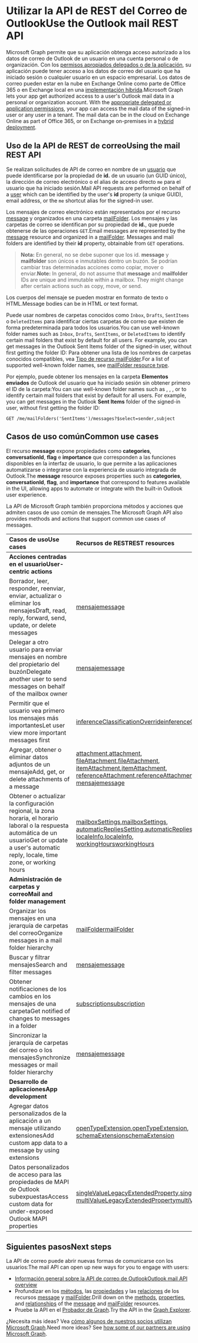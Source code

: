 # <a name="use-the-outlook-mail-rest-api"></a><span data-ttu-id="3509b-101">Utilizar la API de REST del Correo de Outlook</span><span class="sxs-lookup"><span data-stu-id="3509b-101">Use the Outlook mail REST API</span></span>

<span data-ttu-id="3509b-p101">Microsoft Graph permite que su aplicación obtenga acceso autorizado a los datos de correo de Outlook de un usuario en una cuenta personal o de organización. Con los [permisos apropiados delegados o de la aplicación](../../../concepts/permissions_reference.md), su aplicación puede tener acceso a los datos de correo del usuario que ha iniciado sesión o cualquier usuario en un espacio empresarial. Los datos de correo pueden estar en la nube en Exchange Online como parte de Office 365 o en Exchange local en una [implementación híbrida](../../../concepts/hybrid_rest_support.md).</span><span class="sxs-lookup"><span data-stu-id="3509b-p101">Microsoft Graph lets your app get authorized access to a user's Outlook mail data in a personal or organization account. With the [appropriate delegated or application permissions](../../../concepts/permissions_reference.md), your app can access the mail data of the signed-in user or any user in a tenant. The mail data can be in the cloud on Exchange Online as part of Office 365, or on Exchange on-premises in a [hybrid deployment](../../../concepts/hybrid_rest_support.md).</span></span>

## <a name="using-the-mail-rest-api"></a><span data-ttu-id="3509b-105">Uso de la API de REST de correo</span><span class="sxs-lookup"><span data-stu-id="3509b-105">Using the mail REST API</span></span>

<span data-ttu-id="3509b-106">Se realizan solicitudes de API de correo en nombre de un [usuario](../resources/user.md) que puede identificarse por la propiedad de **id.** de un usuario (un GUID único), la dirección de correo electrónico o el alias de acceso directo `me` para el usuario que ha iniciado sesión.</span><span class="sxs-lookup"><span data-stu-id="3509b-106">Mail API requests are performed on behalf of a [user](../resources/user.md) which can be identified by the user's **id** property (a unique GUID), email address, or the `me` shortcut alias for the signed-in user.</span></span>

<span data-ttu-id="3509b-p102">Los mensajes de correo electrónico están representados por el recurso [message](../resources/message.md) y organizados en una carpeta [mailFolder](../resources/mailfolder.md). Los mensajes y las carpetas de correo se identifican por su propiedad de **id.**, que puede obtenerse de las operaciones `GET`.</span><span class="sxs-lookup"><span data-stu-id="3509b-p102">Email messages are represented by the [message](../resources/message.md) resource and organized in a [mailFolder](../resources/mailfolder.md). Messages and mail folders are identified by their **id** property, obtainable from `GET` operations.</span></span>

><span data-ttu-id="3509b-p103">**Nota:** En general, no se debe suponer que los id. **message** y **mailfolder** son únicos e inmutables dentro un buzón. Se podrían cambiar tras determinadas acciones como copiar, mover o enviar.</span><span class="sxs-lookup"><span data-stu-id="3509b-p103">**Note:** In general, do not assume that **message** and **mailfolder** IDs are unique and immutable within a mailbox. They might change after certain actions such as copy, move, or send.</span></span>

<span data-ttu-id="3509b-111">Los cuerpos del mensaje se pueden mostrar en formato de texto o HTML.</span><span class="sxs-lookup"><span data-stu-id="3509b-111">Message bodies can be in HTML or text format.</span></span>

<span data-ttu-id="3509b-112">Puede usar nombres de carpetas conocidos como `Inbox`, `Drafts`, `SentItems` o `DeletedItems` para identificar ciertas carpetas de correo que existen de forma predeterminada para todos los usuarios.</span><span class="sxs-lookup"><span data-stu-id="3509b-112">You can use well-known folder names such as `Inbox`, `Drafts`, `SentItems`, or `DeletedItems` to identify certain mail folders that exist by default for all users. For example, you can get messages in the Outlook Sent Items folder of the signed-in user, without first getting the folder ID:</span></span> <span data-ttu-id="3509b-113">Para obtener una lista de los nombres de carpetas conocidos compatibles, vea [Tipo de recurso mailFolder](../resources/mailfolder.md).</span><span class="sxs-lookup"><span data-stu-id="3509b-113">For a list of supported well-known folder names, see [mailFolder resource type](../resources/mailfolder.md).</span></span>

<span data-ttu-id="3509b-114">Por ejemplo, puede obtener los mensajes en la carpeta **Elementos enviados** de Outlook del usuario que ha iniciado sesión sin obtener primero el ID de la carpeta:</span><span class="sxs-lookup"><span data-stu-id="3509b-114">You can use well-known folder names such as , , , or  to identify certain mail folders that exist by default for all users. For example, you can get messages in the Outlook **Sent Items** folder of the signed-in user, without first getting the folder ID:</span></span>

```http
GET /me/mailFolders('SentItems')/messages?$select=sender,subject
```

## <a name="common-use-cases"></a><span data-ttu-id="3509b-115">Casos de uso común</span><span class="sxs-lookup"><span data-stu-id="3509b-115">Common use cases</span></span>

<span data-ttu-id="3509b-116">El recurso **message** expone propiedades como **categories**, **conversationId**, **flag** e **importance** que corresponden a las funciones disponibles en la interfaz de usuario, lo que permite a las aplicaciones automatizarse o integrarse con la experiencia de usuario integrada de Outlook.</span><span class="sxs-lookup"><span data-stu-id="3509b-116">The **message** resource exposes properties such as **categories**, **conversationId**, **flag**, and **importance** that correspond to features available in the UI, allowing apps to automate or integrate with the built-in Outlook user experience.</span></span>

<span data-ttu-id="3509b-117">La API de Microsoft Graph también proporciona métodos y acciones que admiten casos de uso común de mensajes.</span><span class="sxs-lookup"><span data-stu-id="3509b-117">The Microsoft Graph API also provides methods and actions that support common use cases of messages.</span></span>

| <span data-ttu-id="3509b-118">Casos de uso</span><span class="sxs-lookup"><span data-stu-id="3509b-118">Use cases</span></span> | <span data-ttu-id="3509b-119">Recursos de REST</span><span class="sxs-lookup"><span data-stu-id="3509b-119">REST resources</span></span> | <span data-ttu-id="3509b-120">Consulte también</span><span class="sxs-lookup"><span data-stu-id="3509b-120">See also</span></span> |
|:----------|:---------------|:---------|
| <span data-ttu-id="3509b-121">**Acciones centradas en el usuario**</span><span class="sxs-lookup"><span data-stu-id="3509b-121">**User-centric actions**</span></span> | | |
| <span data-ttu-id="3509b-122">Borrador, leer, responder, reenviar, enviar, actualizar o eliminar los mensajes</span><span class="sxs-lookup"><span data-stu-id="3509b-122">Draft, read, reply, forward, send, update, or delete messages</span></span> | [<span data-ttu-id="3509b-123">mensaje</span><span class="sxs-lookup"><span data-stu-id="3509b-123">message</span></span>](../resources/message.md) | [<span data-ttu-id="3509b-124">Métodos de message</span><span class="sxs-lookup"><span data-stu-id="3509b-124">Methods of message</span></span>](../resources/message.md#methods) |
| <span data-ttu-id="3509b-125">Delegar a otro usuario para enviar mensajes en nombre del propietario del buzón</span><span class="sxs-lookup"><span data-stu-id="3509b-125">Delegate another user to send messages on behalf of the mailbox owner</span></span> | [<span data-ttu-id="3509b-126">mensaje</span><span class="sxs-lookup"><span data-stu-id="3509b-126">message</span></span>](../resources/message.md) | <span data-ttu-id="3509b-127">Configuración de las propiedades **de** y **remitente** en un [mensaje](../resources/message.md)</span><span class="sxs-lookup"><span data-stu-id="3509b-127">Setting the **from** and **sender** properties in a [message](../resources/message.md)</span></span> |
| <span data-ttu-id="3509b-128">Permitir que el usuario vea primero los mensajes más importantes</span><span class="sxs-lookup"><span data-stu-id="3509b-128">Let user view more important messages first</span></span> | [<span data-ttu-id="3509b-129">inferenceClassificationOverride</span><span class="sxs-lookup"><span data-stu-id="3509b-129">inferenceClassificationOverride</span></span>](../resources/inferenceClassificationOverride.md) | [<span data-ttu-id="3509b-130">Bandeja de entrada Prioritarios</span><span class="sxs-lookup"><span data-stu-id="3509b-130">Focused Inbox</span></span>](../resources/manage_focused_inbox.md) |
| <span data-ttu-id="3509b-131">Agregar, obtener o eliminar datos adjuntos de un mensaje</span><span class="sxs-lookup"><span data-stu-id="3509b-131">Add, get, or delete attachments of a message</span></span> | <span data-ttu-id="3509b-132">[attachment](../resources/attachment.md),</span><span class="sxs-lookup"><span data-stu-id="3509b-132">[attachment](../resources/attachment.md),</span></span> <br> <span data-ttu-id="3509b-133">[fileAttachment](../resources/fileattachment.md),</span><span class="sxs-lookup"><span data-stu-id="3509b-133">[fileAttachment](../resources/fileattachment.md),</span></span> <br> <span data-ttu-id="3509b-134">[itemAttachment](../resources/itemattachment.md),</span><span class="sxs-lookup"><span data-stu-id="3509b-134">[itemAttachment](../resources/itemattachment.md),</span></span> <br> <span data-ttu-id="3509b-135">[referenceAttachment](../resources/referenceattachment.md),</span><span class="sxs-lookup"><span data-stu-id="3509b-135">[referenceAttachment](../resources/referenceattachment.md),</span></span> <br> [<span data-ttu-id="3509b-136">mensaje</span><span class="sxs-lookup"><span data-stu-id="3509b-136">message</span></span>](../resources/message.md) | [<span data-ttu-id="3509b-137">Métodos de attachment</span><span class="sxs-lookup"><span data-stu-id="3509b-137">Methods of attachment</span></span>](../resources/attachment.md#methods) |
| <span data-ttu-id="3509b-138">Obtener o actualizar la configuración regional, la zona horaria, el horario laboral o la respuesta automática de un usuario</span><span class="sxs-lookup"><span data-stu-id="3509b-138">Get or update a user's automatic reply, locale, time zone, or working hours</span></span> | <span data-ttu-id="3509b-139">[mailboxSettings](../resources/mailboxsettings.md),</span><span class="sxs-lookup"><span data-stu-id="3509b-139">[mailboxSettings](../resources/mailboxsettings.md),</span></span> <br> <span data-ttu-id="3509b-140">[automaticRepliesSetting](../resources/automaticrepliessetting.md),</span><span class="sxs-lookup"><span data-stu-id="3509b-140">[automaticRepliesSetting](../resources/automaticrepliessetting.md),</span></span> <br> <span data-ttu-id="3509b-141">[localeInfo](../resources/localeinfo.md),</span><span class="sxs-lookup"><span data-stu-id="3509b-141">[localeInfo](../resources/localeinfo.md),</span></span> <br> [<span data-ttu-id="3509b-142">workingHours</span><span class="sxs-lookup"><span data-stu-id="3509b-142">workingHours</span></span>](../resources/workinghours.md) | <span data-ttu-id="3509b-143">[Obtener la configuración del buzón del usuario](../api/user_get_mailboxsettings.md),</span><span class="sxs-lookup"><span data-stu-id="3509b-143">[Get user's mailbox settings](../api/user_get_mailboxsettings.md),</span></span> <br> <span data-ttu-id="3509b-144">[[Actualizar la configuración del buzón del usuario](../api/user_update_mailboxsettings.md),](../api/user_update_mailboxsettings.md)</span><span class="sxs-lookup"><span data-stu-id="3509b-144">[Update user's mailbox settings](../api/user_update_mailboxsettings.md)</span></span> |
| <span data-ttu-id="3509b-145">**Administración de carpetas y correo**</span><span class="sxs-lookup"><span data-stu-id="3509b-145">**Mail and folder management**</span></span> | | |
| <span data-ttu-id="3509b-146">Organizar los mensajes en una jerarquía de carpetas del correo</span><span class="sxs-lookup"><span data-stu-id="3509b-146">Organize messages in a mail folder hierarchy</span></span> | [<span data-ttu-id="3509b-147">mailFolder</span><span class="sxs-lookup"><span data-stu-id="3509b-147">mailFolder</span></span>](../resources/mailfolder.md)  | [<span data-ttu-id="3509b-148">Métodos de mailFolder</span><span class="sxs-lookup"><span data-stu-id="3509b-148">Methods of mailFolder</span></span>](../resources/mailfolder.md#methods) |
| <span data-ttu-id="3509b-149">Buscar y filtrar mensajes</span><span class="sxs-lookup"><span data-stu-id="3509b-149">Search and filter messages</span></span> | [<span data-ttu-id="3509b-150">mensaje</span><span class="sxs-lookup"><span data-stu-id="3509b-150">message</span></span>](../resources/message.md) | [<span data-ttu-id="3509b-151">Parámetros de consulta</span><span class="sxs-lookup"><span data-stu-id="3509b-151">Query parameters</span></span>](../../../concepts/query_parameters.md)  |
| <span data-ttu-id="3509b-152">Obtener notificaciones de los cambios en los mensajes de una carpeta</span><span class="sxs-lookup"><span data-stu-id="3509b-152">Get notified of changes to messages in a folder</span></span> | [<span data-ttu-id="3509b-153">subscription</span><span class="sxs-lookup"><span data-stu-id="3509b-153">subscription</span></span>](../resources/subscription.md) | [<span data-ttu-id="3509b-154">Trabajar con webhooks en Microsoft Graph</span><span class="sxs-lookup"><span data-stu-id="3509b-154">Working with webhooks in Microsoft Graph</span></span>](../resources/webhooks.md) |
| <span data-ttu-id="3509b-155">Sincronizar la jerarquía de carpetas del correo o los mensajes</span><span class="sxs-lookup"><span data-stu-id="3509b-155">Synchronize messages or mail folder hierarchy</span></span> | [<span data-ttu-id="3509b-156">mensaje</span><span class="sxs-lookup"><span data-stu-id="3509b-156">message</span></span>](../resources/message.md) | [<span data-ttu-id="3509b-157">Obtener los cambios incrementales en los mensajes de una carpeta</span><span class="sxs-lookup"><span data-stu-id="3509b-157">Get incremental changes to messages in a folder</span></span>](../../../concepts/delta_query_messages.md) |
| <span data-ttu-id="3509b-158">**Desarrollo de aplicaciones**</span><span class="sxs-lookup"><span data-stu-id="3509b-158">**App development**</span></span> | | |
| <span data-ttu-id="3509b-159">Agregar datos personalizados de la aplicación a un mensaje utilizando extensiones</span><span class="sxs-lookup"><span data-stu-id="3509b-159">Add custom app data to a message by using extensions</span></span> | <span data-ttu-id="3509b-160">[openTypeExtension](../resources/opentypeextension.md),</span><span class="sxs-lookup"><span data-stu-id="3509b-160">[openTypeExtension](../resources/opentypeextension.md),</span></span> <br>[<span data-ttu-id="3509b-161">schemaExtension</span><span class="sxs-lookup"><span data-stu-id="3509b-161">schemaExtension</span></span>](../resources/schemaextension.md) | [<span data-ttu-id="3509b-162">Agregar datos personalizados a los recursos mediante extensiones</span><span class="sxs-lookup"><span data-stu-id="3509b-162">Add custom data to resources using extensions</span></span>](../../../concepts/extensibility_overview.md) |
| <span data-ttu-id="3509b-163">Datos personalizados de acceso para las propiedades de MAPI de Outlook subexpuestas</span><span class="sxs-lookup"><span data-stu-id="3509b-163">Access custom data for under-exposed Outlook MAPI properties</span></span> | <span data-ttu-id="3509b-164">[singleValueLegacyExtendedProperty](../resources/singlevaluelegacyextendedproperty.md),</span><span class="sxs-lookup"><span data-stu-id="3509b-164">[singleValueLegacyExtendedProperty](../resources/singlevaluelegacyextendedproperty.md),</span></span> <br> [<span data-ttu-id="3509b-165">multiValueLegacyExtendedProperty</span><span class="sxs-lookup"><span data-stu-id="3509b-165">multiValueLegacyExtendedProperty</span></span>](../resources/multivaluelegacyextendedproperty.md) | [<span data-ttu-id="3509b-166">Información general sobre las propiedades extendidas de Outlook</span><span class="sxs-lookup"><span data-stu-id="3509b-166">Outlook extended properties overview</span></span>](../resources/extended-properties-overview.md) |

## <a name="next-steps"></a><span data-ttu-id="3509b-167">Siguientes pasos</span><span class="sxs-lookup"><span data-stu-id="3509b-167">Next steps</span></span>

<span data-ttu-id="3509b-168">La API de correo puede abrir nuevas formas de comunicarse con los usuarios:</span><span class="sxs-lookup"><span data-stu-id="3509b-168">The mail API can open up new ways for you to engage with users:</span></span>

- [<span data-ttu-id="3509b-169">Información general sobre la API de correo de Outlook</span><span class="sxs-lookup"><span data-stu-id="3509b-169">Outlook mail API overview</span></span>](../../../concepts/outlook-mail-concept-overview.md)
- <span data-ttu-id="3509b-170">Profundizar en los [métodos](../resources/message.md#methods), las [propiedades](../resources/message.md#properties) y las [relaciones](../resources/message.md#relationships) de los recursos [message](../resources/message.md) y [mailFolder](../resources/mailfolder.md).</span><span class="sxs-lookup"><span data-stu-id="3509b-170">Drill down on the [methods](../resources/message.md#methods), [properties](../resources/message.md#properties), and [relationships](../resources/message.md#relationships) of the [message](../resources/message.md) and [mailFolder](../resources/mailfolder.md) resources.</span></span>
- <span data-ttu-id="3509b-171">Pruebe la API en el [Probador de Graph](https://developer.microsoft.com/en-us/graph/graph-explorer).</span><span class="sxs-lookup"><span data-stu-id="3509b-171">Try the API in the [Graph Explorer](https://developer.microsoft.com/en-us/graph/graph-explorer).</span></span>

<span data-ttu-id="3509b-p105">¿Necesita más ideas? Vea [cómo algunos de nuestros socios utilizan Microsoft Graph](https://developer.microsoft.com/en-us/graph/graph/examples#partners).</span><span class="sxs-lookup"><span data-stu-id="3509b-p105">Need more ideas? See [how some of our partners are using Microsoft Graph](https://developer.microsoft.com/en-us/graph/graph/examples#partners).</span></span>
